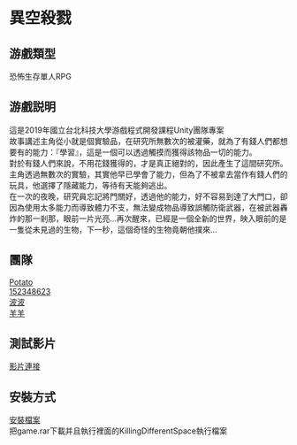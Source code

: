 # 異空殺戮
## 游戲類型
恐怖生存單人RPG
## 游戲説明
這是2019年國立台北科技大學游戲程式開發課程Unity團隊專案  
故事講述主角從小就是個實驗品，在研究所無數次的被灌藥，就為了有錢人們都想要有的能力：『學習』，這是一個可以透過觸摸而獲得該物品一切的能力。  
對於有錢人們來說，不用花錢獲得的，才是真正絕對的，因此產生了這間研究所。  
主角透過無數次的實驗，其實他早已學會了能力，但為了不被拿去當作有錢人們的玩具，他選擇了隱藏能力，等待有天能夠逃出。  
在一次的夜晚，研究員忘記將門關好，透過他的能力，好不容易到達了大門口，卻因為使用太多能力而導致體力不支，無法變成物品導致誤觸防衛武器，在被武器轟炸的那一剎那，眼前一片光亮…再次醒來，已經是一個全新的世界，映入眼前的是一隻從未見過的生物，下一秒，這個奇怪的生物竟朝他撲來…
## 團隊
[Potato](https://github.com/kukuman98)  
[152348623](https://github.com/152348623)  
[波波](https://github.com/LinTzuYi)  
[羊羊](https://github.com/sheep2363)
## 測試影片
[影片連接](https://drive.google.com/open?id=1dic2DtEz9pvwOhhGj8O5rEc8HHVYz3Hm)
## 安裝方式
[安裝檔案](https://drive.google.com/open?id=1VeFwmlwUETyhIYLA_3gHfSyozxPYuUM9)  
把game.rar下載并且執行裡面的KillingDifferentSpace執行檔案
